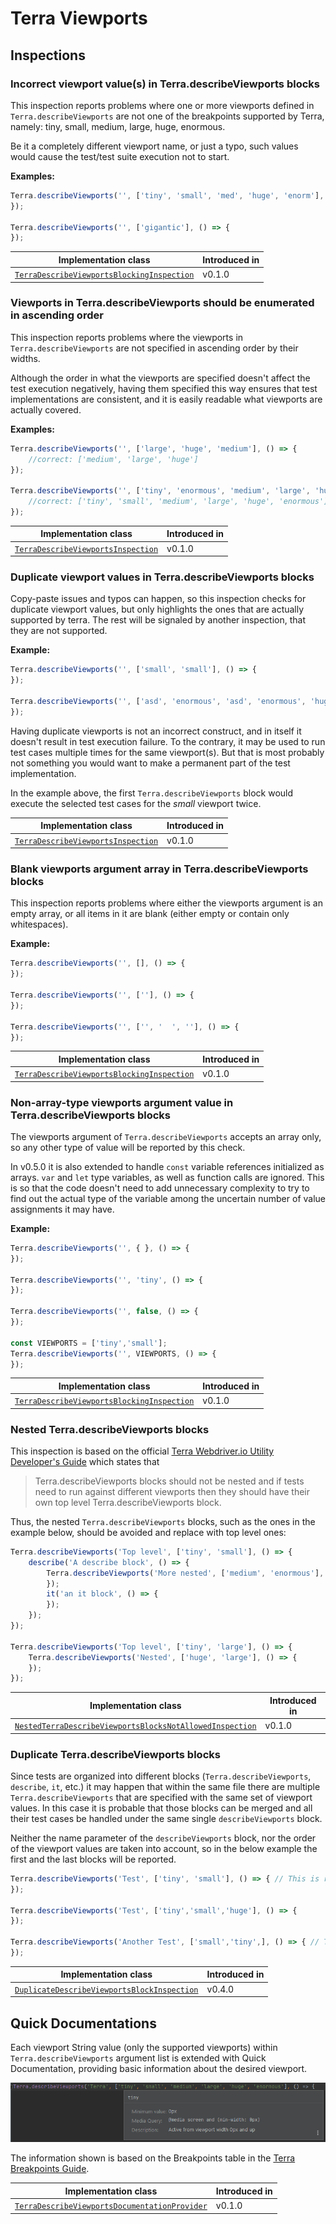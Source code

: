 # Terra Viewports

## Inspections

### Incorrect viewport value(s) in Terra.describeViewports blocks

This inspection reports problems where one or more viewports defined in `Terra.describeViewports` are not one of the breakpoints supported by Terra, namely:
tiny, small, medium, large, huge, enormous.

Be it a completely different viewport name, or just a typo, such values would cause the test/test suite execution not to start.

**Examples:**

```javascript
Terra.describeViewports('', ['tiny', 'small', 'med', 'huge', 'enorm'], () => {
});

Terra.describeViewports('', ['gigantic'], () => {
});
```

| Implementation class | Introduced in |
|---|---|
| [`TerraDescribeViewportsBlockingInspection`](../src/main/java/com/picimako/terra/wdio/viewports/inspection/TerraDescribeViewportsBlockingInspection.java) | v0.1.0 |

### Viewports in Terra.describeViewports should be enumerated in ascending order

This inspection reports problems where the viewports in `Terra.describeViewports` are not specified in ascending order by their widths.

Although the order in what the viewports are specified doesn't affect the test execution negatively,
having them specified this way ensures that test implementations are consistent, and it is easily readable what viewports are actually covered.

**Examples:**

```javascript
Terra.describeViewports('', ['large', 'huge', 'medium'], () => {
    //correct: ['medium', 'large', 'huge']
});

Terra.describeViewports('', ['tiny', 'enormous', 'medium', 'large', 'huge', 'small'], () => {
    //correct: ['tiny', 'small', 'medium', 'large', 'huge', 'enormous']
});
```

| Implementation class | Introduced in |
|---|---|
| [`TerraDescribeViewportsInspection`](../src/main/java/com/picimako/terra/wdio/viewports/inspection/TerraDescribeViewportsInspection.java) | v0.1.0 |

### Duplicate viewport values in Terra.describeViewports blocks

Copy-paste issues and typos can happen, so this inspection checks for duplicate viewport values, but only highlights
the ones that are actually supported by terra. The rest will be signaled by another inspection, that they are not supported.

**Example:**

```javascript
Terra.describeViewports('', ['small', 'small'], () => {
});

Terra.describeViewports('', ['asd', 'enormous', 'asd', 'enormous', 'huge', 'enormous'], () => {
});
```

Having duplicate viewports is not an incorrect construct, and in itself it doesn't result in test execution failure.
To the contrary, it may be used to run test cases multiple times for the same viewport(s). But that is most probably not something you would want to
make a permanent part of the test implementation.

In the example above, the first `Terra.describeViewports` block would execute the selected test cases for the *small* viewport twice.

| Implementation class | Introduced in |
|---|---|
| [`TerraDescribeViewportsInspection`](../src/main/java/com/picimako/terra/wdio/viewports/inspection/TerraDescribeViewportsInspection.java) | v0.1.0 |

### Blank viewports argument array in Terra.describeViewports blocks

This inspection reports problems where either the viewports argument is an empty array, or all items in it are blank
(either empty or contain only whitespaces).

**Example:**

```javascript
Terra.describeViewports('', [], () => {
});

Terra.describeViewports('', [''], () => {
});

Terra.describeViewports('', ['', '  ', ''], () => {
});
```

| Implementation class | Introduced in |
|---|---|
| [`TerraDescribeViewportsBlockingInspection`](../src/main/java/com/picimako/terra/wdio/viewports/inspection/TerraDescribeViewportsBlockingInspection.java) | v0.1.0 |

### Non-array-type viewports argument value in Terra.describeViewports blocks

The viewports argument of `Terra.describeViewports` accepts an array only, so any other type of value will be reported by this check.

In v0.5.0 it is also extended to handle `const` variable references initialized as arrays. `var` and `let` type variables, as well as
function calls are ignored. This is so that the code doesn't need to add unnecessary complexity to try to find out the actual type of the variable
among the uncertain number of value assignments it may have.

**Example:**

```javascript
Terra.describeViewports('', { }, () => {
});

Terra.describeViewports('', 'tiny', () => {
});

Terra.describeViewports('', false, () => {
});

const VIEWPORTS = ['tiny','small'];
Terra.describeViewports('', VIEWPORTS, () => {
});
```

| Implementation class | Introduced in |
|---|---|
| [`TerraDescribeViewportsBlockingInspection`](../src/main/java/com/picimako/terra/wdio/viewports/inspection/TerraDescribeViewportsBlockingInspection.java) | v0.1.0 |

### Nested Terra.describeViewports blocks

This inspection is based on the official [Terra Webdriver.io Utility Developer's Guide](https://github.com/cerner/terra-toolkit-boneyard/blob/main/docs/Wdio_Utility.md)
which states that
> Terra.describeViewports blocks should not be nested and if tests need to run against different viewports then they should have their own top level Terra.describeViewports block.

Thus, the nested `Terra.describeViewports` blocks, such as the ones in the example below, should be avoided and replace with top level ones:

```javascript
Terra.describeViewports('Top level', ['tiny', 'small'], () => {
    describe('A describe block', () => {
        Terra.describeViewports('More nested', ['medium', 'enormous'], () => {
        });
        it('an it block', () => {
        });
    });
});

Terra.describeViewports('Top level', ['tiny', 'large'], () => {
    Terra.describeViewports('Nested', ['huge', 'large'], () => {
    });
});
```

| Implementation class | Introduced in |
|---|---|
| [`NestedTerraDescribeViewportsBlocksNotAllowedInspection`](../src/main/java/com/picimako/terra/wdio/viewports/inspection/NestedTerraDescribeViewportsBlocksNotAllowedInspection.java) | v0.1.0 |

### Duplicate Terra.describeViewports blocks

Since tests are organized into different blocks (`Terra.describeViewports`, `describe`, `it`, etc.) it may happen that within the same file there are multiple `Terra.describeViewports`
that are specified with the same set of viewport values. In this case it is probable that those blocks can be merged and all their test cases be handled under the same single
`describeViewports` block.

Neither the name parameter of the `describeViewports` block, nor the order of the viewport values are taken into account, so in the below example the first and the last blocks will be reported.

```javascript
Terra.describeViewports('Test', ['tiny', 'small'], () => { // This is reported.
});

Terra.describeViewports('Test', ['tiny','small','huge'], () => {
});

Terra.describeViewports('Another Test', ['small','tiny',], () => { // This is also reported.
});
```

| Implementation class | Introduced in |
|---|---|
| [`DuplicateDescribeViewportsBlockInspection`](../src/main/java/com/picimako/terra/wdio/viewports/inspection/DuplicateDescribeViewportsBlockInspection.java) | v0.4.0 |

## Quick Documentations

Each viewport String value (only the supported viewports) within `Terra.describeViewports` argument list is extended with Quick Documentation, providing
basic information about the desired viewport.

![terra-viewport-quick-documentation](../assets/terra-viewport-quick-documentation.png)

The information shown is based on the Breakpoints table in the [Terra Breakpoints Guide](https://engineering.cerner.com/terra-ui/components/terra-breakpoints/breakpoints/about#breakpoints).

| Implementation class | Introduced in |
|---|---|
| [`TerraDescribeViewportsDocumentationProvider`](src/main/java/com/picimako/terra/documentation/TerraDescribeViewportsDocumentationProvider.java) | v0.1.0 |
